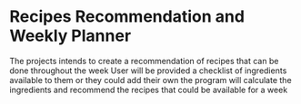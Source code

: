 # Recipes Recommendation and Weekly Planner

The projects intends to create a recommendation of recipes that can be done throughout the week
User will be provided a checklist of ingredients available to them or they could add their own
the program will calculate the ingredients and recommend the recipes that could be available for a week
